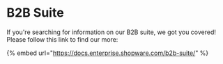 # B2B Suite

If you're searching for information on our B2B suite, we got you covered! Please follow this link to find our more:

{% embed url="https://docs.enterprise.shopware.com/b2b-suite/" %}



